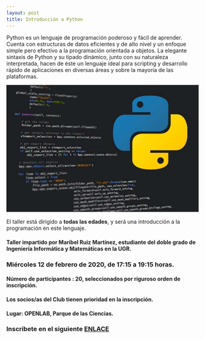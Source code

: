 ```yaml
---
layout: post
title: Introducción a Python
---
```



Python es un lenguaje de programación poderoso y fácil de aprender. Cuenta con estructuras de datos eficientes y de alto nivel y un enfoque simple pero efectivo a la programación orientada a objetos. La elegante sintaxis de Python y su tipado dinámico, junto con su naturaleza interpretada, hacen de éste un lenguaje ideal para scripting y desarrollo rápido de aplicaciones en diversas áreas y sobre la mayoría de las plataformas.

![](/images/python.jpg)

El taller está dirigido a **todas las edades**, y será una introducción a la programación en este lenguaje.



#### Taller impartido por Maribel Ruiz Martínez, estudiante del doble grado de Ingeniería Informática y Matemáticas en la UGR.

### Miércoles 12 de febrero de 2020, de 17:15 a 19:15 horas.




#### Número de participantes : 20,  seleccionados por riguroso orden de inscripción.


#### Los socios/as del Club tienen prioridad en la inscripción.


#### Lugar: OPENLAB, Parque de las Ciencias.






### Inscríbete en el siguiente [ENLACE](https://forms.gle/ZrfZxoA9ZTjZzEPW6)
